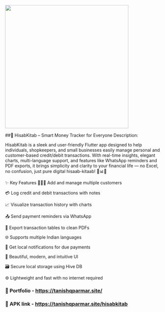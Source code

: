 <image src='https://tanishqparmar.site/static/img/hisabkitab.jpg' width='400'>

##📱 HisabKitab – Smart Money Tracker for Everyone
Description:

HisabKitab is a sleek and user-friendly Flutter app designed to help individuals, shopkeepers, and small businesses easily manage personal and customer-based credit/debit transactions. With real-time insights, elegant charts, multi-language support, and features like WhatsApp reminders and PDF exports, it brings simplicity and clarity to your financial life — no Excel, no confusion, just pure digital hisaab-kitaab! 💼📊📲

✨ Key Features
🧑‍🤝‍🧑 Add and manage multiple customers

💳 Log credit and debit transactions with notes

📈 Visualize transaction history with charts

📤 Send payment reminders via WhatsApp

📄 Export transaction tables to clean PDFs

🌐 Supports multiple Indian languages

🔔 Get local notifications for due payments

🎨 Beautiful, modern, and intuitive UI

🗃️ Secure local storage using Hive DB

⚙️ Lightweight and fast with no internet required

### 🔗 Portfolio - https://tanishqparmar.site/
### 🔗 APK link - https://tanishqparmar.site/hisabkitab
